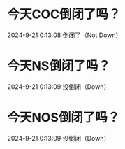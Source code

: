 # 今天COC倒闭了吗？

2024-9-21 0:13:08 倒闭了（Not Down）

# 今天NS倒闭了吗？

2024-9-21 0:13:09 没倒闭（Down）

# 今天NOS倒闭了吗？

2024-9-21 0:13:09 没倒闭（Down）

